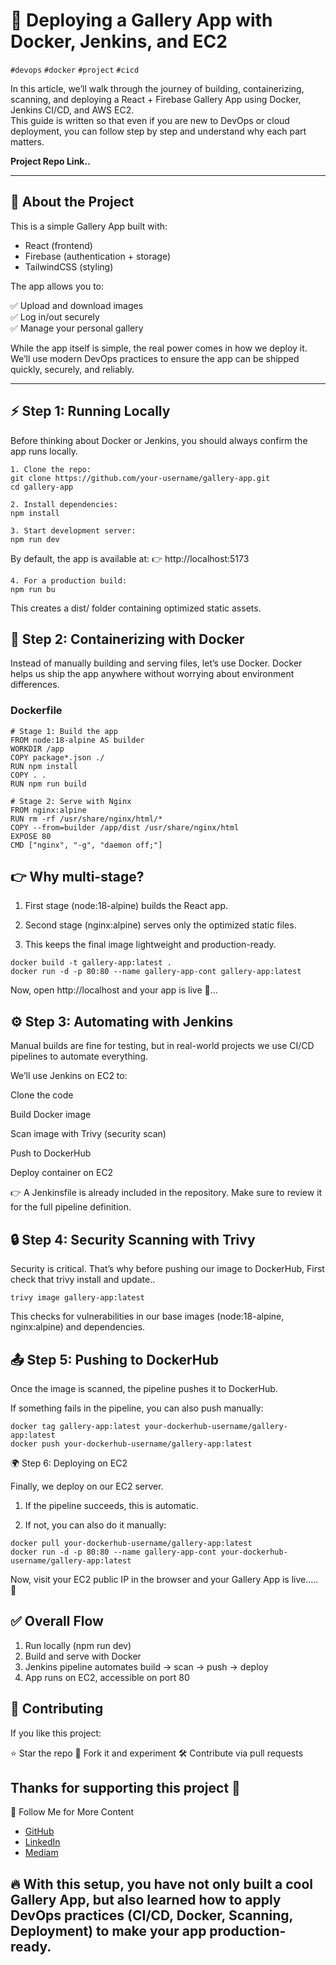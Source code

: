 # 🚀 Deploying a Gallery App with Docker, Jenkins, and EC2

`#devops` `#docker` `#project` `#cicd`

In this article, we’ll walk through the journey of building, containerizing, scanning, and deploying a React + Firebase Gallery App using Docker, Jenkins CI/CD, and AWS EC2.  
This guide is written so that even if you are new to DevOps or cloud deployment, you can follow step by step and understand why each part matters.

**Project Repo Link..**

---

## 📸 About the Project

This is a simple Gallery App built with:

- React (frontend)  
- Firebase (authentication + storage)  
- TailwindCSS (styling)  

The app allows you to:

✅ Upload and download images  
✅ Log in/out securely  
✅ Manage your personal gallery

While the app itself is simple, the real power comes in how we deploy it. We’ll use modern DevOps practices to ensure the app can be shipped quickly, securely, and reliably.

---

## ⚡ Step 1: Running Locally

Before thinking about Docker or Jenkins, you should always confirm the app runs locally.

```
1. Clone the repo:
git clone https://github.com/your-username/gallery-app.git
cd gallery-app

2. Install dependencies:
npm install

3. Start development server:
npm run dev
```
By default, the app is available at: 👉 http://localhost:5173
```
4. For a production build:
npm run bu
```
This creates a dist/ folder containing optimized static assets.

## 🐳 Step 2: Containerizing with Docker

Instead of manually building and serving files, let’s use Docker. Docker helps us ship the app anywhere without worrying about environment differences.

### Dockerfile
```
# Stage 1: Build the app
FROM node:18-alpine AS builder
WORKDIR /app
COPY package*.json ./
RUN npm install
COPY . .
RUN npm run build

# Stage 2: Serve with Nginx
FROM nginx:alpine
RUN rm -rf /usr/share/nginx/html/*
COPY --from=builder /app/dist /usr/share/nginx/html
EXPOSE 80
CMD ["nginx", "-g", "daemon off;"]
```
## 👉 Why multi-stage?

1. First stage (node:18-alpine) builds the React app.

2. Second stage (nginx:alpine) serves only the optimized static files.

3. This keeps the final image lightweight and production-ready.
```
docker build -t gallery-app:latest .
docker run -d -p 80:80 --name gallery-app-cont gallery-app:latest
```
Now, open http://localhost
and your app is live 🎉...

## ⚙️ Step 3: Automating with Jenkins

Manual builds are fine for testing, but in real-world projects we use CI/CD pipelines to automate everything.

We’ll use Jenkins on EC2 to:

Clone the code

Build Docker image

Scan image with Trivy (security scan)

Push to DockerHub

Deploy container on EC2

👉 A Jenkinsfile is already included in the repository. Make sure to review it for the full pipeline definition.

## 🔒 Step 4: Security Scanning with Trivy

Security is critical. That’s why before pushing our image to DockerHub, First check that trivy install and update..
```
trivy image gallery-app:latest
```
This checks for vulnerabilities in our base images (node:18-alpine, nginx:alpine) and dependencies.

## 📤 Step 5: Pushing to DockerHub

Once the image is scanned, the pipeline pushes it to DockerHub.

If something fails in the pipeline, you can also push manually:
```
docker tag gallery-app:latest your-dockerhub-username/gallery-app:latest
docker push your-dockerhub-username/gallery-app:latest
```

🌍 Step 6: Deploying on EC2

Finally, we deploy on our EC2 server.

1. If the pipeline succeeds, this is automatic.

2. If not, you can also do it manually:
```
docker pull your-dockerhub-username/gallery-app:latest
docker run -d -p 80:80 --name gallery-app-cont your-dockerhub-username/gallery-app:latest
```

Now, visit your EC2 public IP in the browser and your Gallery App is live..... 🚀

## ✅ Overall Flow

1. Run locally (npm run dev)
2. Build and serve with Docker
3. Jenkins pipeline automates build → scan → push → deploy
4. App runs on EC2, accessible on port 80

## 🤝 Contributing

If you like this project:

⭐ Star the repo
🍴 Fork it and experiment
🛠️ Contribute via pull requests

## Thanks for supporting this project 💙
🔗 Follow Me for More Content

- [GitHub](https://github.com/muhammadiishaq)  
- [LinkedIn](https://www.linkedin.com/in/muhammadishaq-khan/)
- [Mediam](https://medium.com/@muhammadishaqpak801)  

## 🔥 With this setup, you have not only built a cool Gallery App, but also learned how to apply DevOps practices (CI/CD, Docker, Scanning, Deployment) to make your app production-ready.
